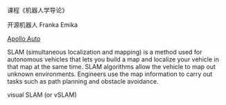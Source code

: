 
课程《机器人学导论》

开源机器人 Franka Emika


[Apollo Auto](https://github.com/ApolloAuto)

SLAM (simultaneous localization and mapping) is a method used for autonomous vehicles that lets you build a map and localize your vehicle in that map at the same time. SLAM algorithms allow the vehicle to map out unknown environments. Engineers use the map information to carry out tasks such as path planning and obstacle avoidance.


visual SLAM (or vSLAM)